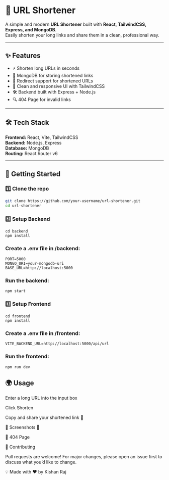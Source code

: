 # 🔗 URL Shortener

A simple and modern **URL Shortener** built with **React, TailwindCSS, Express, and MongoDB**.  
Easily shorten your long links and share them in a clean, professional way.  

---

## ✨ Features
- ⚡ Shorten long URLs in seconds  
- 📂 MongoDB for storing shortened links  
- 🔄 Redirect support for shortened URLs  
- 🎨 Clean and responsive UI with TailwindCSS  
- 🛠️ Backend built with Express + Node.js  
- 🔍 404 Page for invalid links  

---

## 🛠️ Tech Stack
**Frontend:** React, Vite, TailwindCSS  
**Backend:** Node.js, Express  
**Database:** MongoDB  
**Routing:** React Router v6  

---

## 🚀 Getting Started

### 1️⃣ Clone the repo
```bash
git clone https://github.com/your-username/url-shortener.git
cd url-shortener
```

### 2️⃣ Setup Backend
```
cd backend
npm install
```

### Create a .env file in /backend:

```
PORT=5000
MONGO_URI=your-mongodb-uri
BASE_URL=http://localhost:5000

```
### Run the backend:
```
npm start
```
### 3️⃣ Setup Frontend
```
cd frontend
npm install
```

### Create a .env file in /frontend:
```
VITE_BACKEND_URL=http://localhost:5000/api/url
```

### Run the frontend:
```
npm run dev
```
## 🌍 Usage

Enter a long URL into the input box

Click Shorten

Copy and share your shortened link 🎉

📸 Screenshots
🔗 

🚫 404 Page

🤝 Contributing

Pull requests are welcome!
For major changes, please open an issue first to discuss what you’d like to change.

💡 Made with ❤️ by Kishan Raj